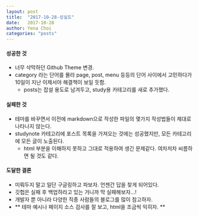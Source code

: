 ```yaml
---
layout: post
title:  "2017-10-28-성실도"
date:   2017-10-28
author: Yena Choi
categories: "posts"
---
```


#### 성공한 것
- 너무 삭막하던 Github Theme 변경.
- category 라는 단어를 몰라 page, post, menu 등등의 단어 사이에서 고민하다가 10일이 지난 이제서야 해결책이 보일 듯함.
  - posts는 잡설 용도로 남겨두고, study용 카테고리를 새로 추가했다.

#### 실패한 것
- 테마를 바꾸면서 이전에 markdown으로 작성한 파일의 몇가지 작성법들이 제대로 나타나지 않는다.
- studynote 카테고리에 포스트 목록을 가져오는 것에는 성공했지만, 모든 카테고리에 모든 글이 노출된다.
  - html 부분을 이해하지 못하고 그대로 적용하여 생긴 문제같다. 여차저차 씨름하면 될 것도 같다.

#### 도달한 결론
- 미뤄두지 말고 일단 구글링하고 파보자. 언젠간 답을 찾게 되어있다.
- 깃헙은 실패 후 백업하라고 있는 거니까 막 실패해보자...!
- 개발자 뿐 아니라 다양한 직종 사람들의 블로그를 많이 참고하자.
- ** 테마 예시나 페이지 소스 검사를 잘 보고, html을 조금씩 익히자. **

